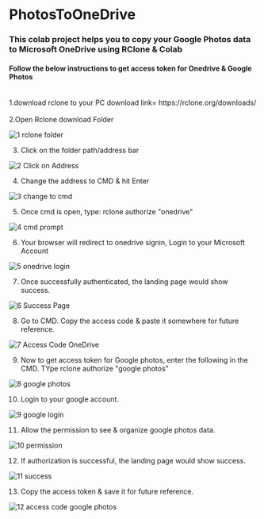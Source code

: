 # PhotosToOneDrive
<h3>This colab project helps you to copy your Google Photos data to Microsoft OneDrive using RClone &amp; Colab</h3>
<h4>Follow the below instructions to get access token for Onedrive & Google Photos</h4> <br>
1.download rclone to your PC download link= https://rclone.org/downloads/
<br><br>
2.Open Rclone download Folder

![1  rclone folder](https://github.com/user-attachments/assets/54431c60-0328-4d31-8341-9e196390bb2e)

3. Click on the folder path/address bar

![2  Click on Address](https://github.com/user-attachments/assets/6c0d951c-c3de-41ee-87c3-1f91fd88f496)

4. Change the address to CMD & hit Enter

![3  change to cmd](https://github.com/user-attachments/assets/4dc97221-fe2d-457e-b01b-be8d433851d5)

5. Once cmd is open, type: rclone authorize "onedrive"

![4  cmd prompt](https://github.com/user-attachments/assets/af704ccb-fd4e-4d08-ae79-75bee0652459)

6. Your browser will redirect to onedrive signin, Login to your Microsoft Account

![5  onedrive login](https://github.com/user-attachments/assets/6f3a6b0b-369c-4f1b-9088-201617716bbe)

7. Once successfully authenticated, the landing page would show success.

![6  Success Page](https://github.com/user-attachments/assets/3b2400af-771c-4e6a-bca8-7373e96e2b47)

8. Go to CMD. Copy the access code & paste it somewhere for future reference.

![7  Access Code OneDrive](https://github.com/user-attachments/assets/f3def93e-6b82-43d7-9d10-7d6d2bd4e4b2)

9. Now to get access token for Google photos, enter the following in the CMD. TYpe rclone authorize "google photos"

![8  google photos](https://github.com/user-attachments/assets/c56de866-5b06-4229-9701-bb43c22f0231)

10. Login to your google account.

![9  google login](https://github.com/user-attachments/assets/af596c5a-1fec-47f1-999a-8a057a9e54d4)

11. Allow the permission to see & organize google photos data.

![10  permission](https://github.com/user-attachments/assets/024f1b37-844b-4200-8861-411928eb70cc)

12. If authorization is successful, the landing page would show success.

![11  success](https://github.com/user-attachments/assets/7932f40c-5228-4a40-a09d-a245d8e98c93)

13. Copy the access token & save it for future reference.

![12  access code google photos](https://github.com/user-attachments/assets/ea858164-c89c-4c6b-9512-72451cf664fd)







